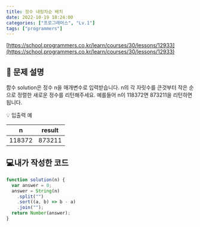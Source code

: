```yaml
---
title: 정수 내림차순 배치
date: 2022-10-19 18:24:00
categories: ["프로그래머스", "Lv.1"]
tags: ["programmers"]
---
```


[https://school.programmers.co.kr/learn/courses/30/lessons/12933](https://school.programmers.co.kr/learn/courses/30/lessons/12933)

## 📔 문제 설명

함수 solution은 정수 n을 매개변수로 입력받습니다. n의 각 자릿수를 큰것부터 작은 순으로 정렬한 새로운 정수를 리턴해주세요. 예를들어 n이 118372면 873211을 리턴하면 됩니다.

💡 입출력 예

| n      | result |
| ------ | ------ |
| 118372 | 873211 |

## 💻내가 작성한 코드

```js
function solution(n) {
  var answer = 0;
  answer = String(n)
    .split("")
    .sort((a, b) => b - a)
    .join("");
  return Number(answer);
}
```
